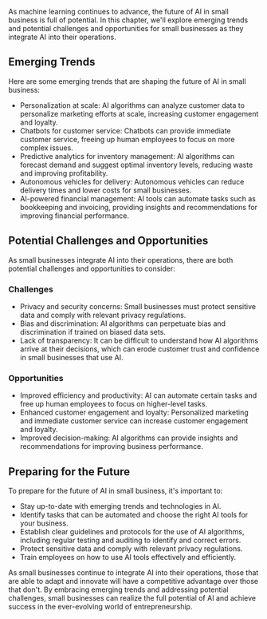 

As machine learning continues to advance, the future of AI in small business is full of potential. In this chapter, we'll explore emerging trends and potential challenges and opportunities for small businesses as they integrate AI into their operations.

Emerging Trends
---------------

Here are some emerging trends that are shaping the future of AI in small business:

* Personalization at scale: AI algorithms can analyze customer data to personalize marketing efforts at scale, increasing customer engagement and loyalty.
* Chatbots for customer service: Chatbots can provide immediate customer service, freeing up human employees to focus on more complex issues.
* Predictive analytics for inventory management: AI algorithms can forecast demand and suggest optimal inventory levels, reducing waste and improving profitability.
* Autonomous vehicles for delivery: Autonomous vehicles can reduce delivery times and lower costs for small businesses.
* AI-powered financial management: AI tools can automate tasks such as bookkeeping and invoicing, providing insights and recommendations for improving financial performance.

Potential Challenges and Opportunities
--------------------------------------

As small businesses integrate AI into their operations, there are both potential challenges and opportunities to consider:

### Challenges

* Privacy and security concerns: Small businesses must protect sensitive data and comply with relevant privacy regulations.
* Bias and discrimination: AI algorithms can perpetuate bias and discrimination if trained on biased data sets.
* Lack of transparency: It can be difficult to understand how AI algorithms arrive at their decisions, which can erode customer trust and confidence in small businesses that use AI.

### Opportunities

* Improved efficiency and productivity: AI can automate certain tasks and free up human employees to focus on higher-level tasks.
* Enhanced customer engagement and loyalty: Personalized marketing and immediate customer service can increase customer engagement and loyalty.
* Improved decision-making: AI algorithms can provide insights and recommendations for improving business performance.

Preparing for the Future
------------------------

To prepare for the future of AI in small business, it's important to:

* Stay up-to-date with emerging trends and technologies in AI.
* Identify tasks that can be automated and choose the right AI tools for your business.
* Establish clear guidelines and protocols for the use of AI algorithms, including regular testing and auditing to identify and correct errors.
* Protect sensitive data and comply with relevant privacy regulations.
* Train employees on how to use AI tools effectively and efficiently.

As small businesses continue to integrate AI into their operations, those that are able to adapt and innovate will have a competitive advantage over those that don't. By embracing emerging trends and addressing potential challenges, small businesses can realize the full potential of AI and achieve success in the ever-evolving world of entrepreneurship.
